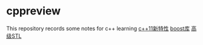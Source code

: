 # cppreview
This repository records some notes for c++ learning
[c++11新特性](./cxx11_new_feature.md)
[boost库](./boost_library.md)
[高级STL](./advancedSTL.md)

